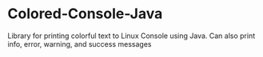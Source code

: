 # Colored-Console-Java
Library for printing colorful text to Linux Console using Java. Can also print info, error, warning, and success messages
